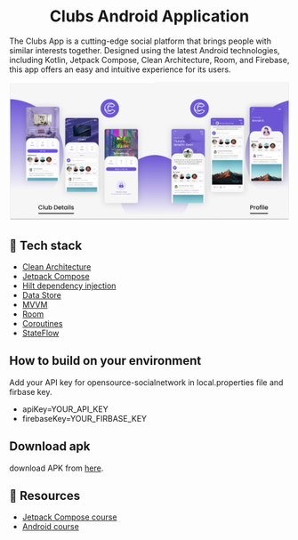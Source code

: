 <h1 align="center">Clubs Android Application</h1>

The Clubs App is a cutting-edge social platform that brings people with similar interests together. Designed using the latest Android technologies, including Kotlin, Jetpack Compose, Clean Architecture, Room, and Firebase, this app offers an easy and intuitive experience for its users.

![Alt text](https://github.com/NadaFeteiha/Clubs/blob/master/screens/Frame%201.png?raw=true)


## :rocket: Tech stack
- [Clean Architecture](https://blog.cleancoder.com/uncle-bob/2012/08/13/the-clean-architecture.html)
- [Jetpack Compose](https://developer.android.com/jetpack/compose?gclid=CjwKCAiAzKqdBhAnEiwAePEjktk3ROIIxTqejhHWkDEwSaQqoE6GgrNHM8iYKw8xHx5SPPDu0oJ_DxoC8LYQAvD_BwE&gclsrc=aw.ds)
- [Hilt dependency injection](https://developer.android.com/training/dependency-injection/hilt-android)
- [Data Store](https://developer.android.com/jetpack/androidx/releases/datastore)
- [MVVM](https://en.wikipedia.org/wiki/Model%E2%80%93view%E2%80%93viewmodel)
- [Room](https://developer.android.com/jetpack/androidx/releases/room)
- [Coroutines](https://developer.android.com/kotlin/coroutines)
- [StateFlow](https://developer.android.com/kotlin/flow/stateflow-and-sharedflow)

## How to build on your environment
Add your API key for opensource-socialnetwork in local.properties file and firbase key.
- apiKey=YOUR_API_KEY
- firebaseKey=YOUR_FIRBASE_KEY

## Download apk
download APK from [here](https://github.com/NadaFeteiha/Clubs/releases/tag/v1.0.0).

## :notebook: Resources 
- [Jetpack Compose course](https://www.youtube.com/playlist?list=PLEPx7DrqAqKC0PExagiPH64tzH6cAd5Rc)
- [Android course](https://www.youtube.com/playlist?list=PLEPx7DrqAqKBl8IqD6mOCIXuyQqV-8mku)
